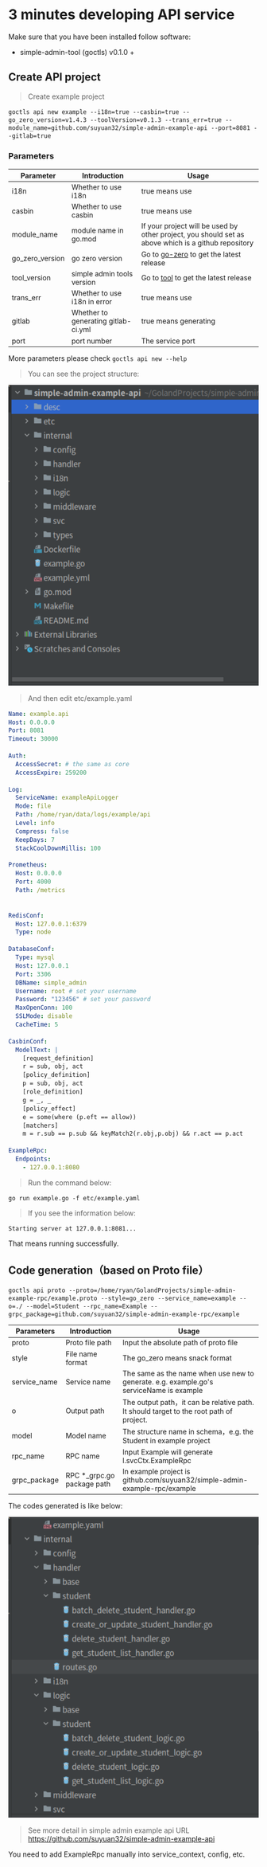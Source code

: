 # 3 minutes developing API service

Make sure that you have been installed follow software:
- simple-admin-tool (goctls) v0.1.0 +


## Create API project
> Create example project
```shell
goctls api new example --i18n=true --casbin=true --go_zero_version=v1.4.3 --toolVersion=v0.1.3 --trans_err=true --module_name=github.com/suyuan32/simple-admin-example-api --port=8081 --gitlab=true

```

### Parameters

| Parameter	      | Introduction                        | Usage                                                                                               |
|-----------------|-------------------------------------|-----------------------------------------------------------------------------------------------------|
| i18n            | Whether to use i18n                 | true means use                                                                                      |
| casbin          | Whether to use casbin               | true means use                                                                                      |
| module_name     | module name in  go.mod              | If your project will be used by other project, you should set as above which is a github repository |
| go_zero_version | go zero version                     | Go to [go-zero](https://github.com/zeromicro/go-zero/releases) to get the latest release            |
| tool_version    | simple admin tools version          | Go to [tool](https://github.com/suyuan32/simple-admin-tools/releases) to get the latest release     |
| trans_err       | Whether to use i18n in error        | true means use                                                                                      |
| gitlab          | Whether to generating gitlab-ci.yml | true means generating                                                                               |
| port            | port number                         | The service port                                                                                    |

More parameters please check `goctls api new --help`

> You can see the project structure:

![Example](../../assets/example-struct.png)


> And then edit etc/example.yaml

```yaml
Name: example.api
Host: 0.0.0.0
Port: 8081
Timeout: 30000

Auth:
  AccessSecret: # the same as core
  AccessExpire: 259200

Log:
  ServiceName: exampleApiLogger
  Mode: file
  Path: /home/ryan/data/logs/example/api
  Level: info
  Compress: false
  KeepDays: 7
  StackCoolDownMillis: 100

Prometheus:
  Host: 0.0.0.0
  Port: 4000
  Path: /metrics


RedisConf:
  Host: 127.0.0.1:6379
  Type: node

DatabaseConf:
  Type: mysql
  Host: 127.0.0.1
  Port: 3306
  DBName: simple_admin
  Username: root # set your username
  Password: "123456" # set your password
  MaxOpenConn: 100
  SSLMode: disable
  CacheTime: 5

CasbinConf:
  ModelText: |
    [request_definition]
    r = sub, obj, act
    [policy_definition]
    p = sub, obj, act
    [role_definition]
    g = _, _
    [policy_effect]
    e = some(where (p.eft == allow))
    [matchers]
    m = r.sub == p.sub && keyMatch2(r.obj,p.obj) && r.act == p.act

ExampleRpc:
  Endpoints:
    - 127.0.0.1:8080
```

> Run the command below:

```shell
go run example.go -f etc/example.yaml
```

> If you see the information below:

```shell
Starting server at 127.0.0.1:8081...
```

That means running successfully.

## Code generation（based on Proto file）

```shell
goctls api proto --proto=/home/ryan/GolandProjects/simple-admin-example-rpc/example.proto --style=go_zero --service_name=example --o=./ --model=Student --rpc_name=Example --grpc_package=github.com/suyuan32/simple-admin-example-rpc/example
```
| Parameters   | Introduction               | Usage                                                                                   |
|--------------|----------------------------|-----------------------------------------------------------------------------------------|
| proto        | Proto file path            | Input the absolute path of proto file                                                   |
| style        | File name format           | The go_zero means snack format                                                          |
| service_name | Service name               | The same as the name when use new to generate. e.g. example.go's serviceName is example |
| o            | Output path                | The output path，it can be relative path. It should target to the root path of project.  |
| model        | Model name                 | The structure name in schema，e.g. the Student in example project                        |
| rpc_name     | RPC name                   | Input Example will generate l.svcCtx.ExampleRpc                                         |
| grpc_package | RPC *_grpc.go package path | In example project is github.com/suyuan32/simple-admin-example-rpc/example              |

The codes generated is like below:

![pic](../../assets/api_gen_struct.png)

> See more detail in simple admin example api URL https://github.com/suyuan32/simple-admin-example-api

You need to add ExampleRpc manually into service_context, config, etc.